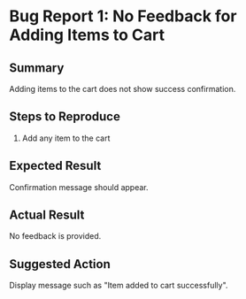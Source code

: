 # Bug Report 1: No Feedback for Adding Items to Cart

## Summary
Adding items to the cart does not show success confirmation.

## Steps to Reproduce
1. Add any item to the cart
   
## Expected Result
Confirmation message should appear.

## Actual Result
No feedback is provided.

## Suggested Action
Display message such as "Item added to cart successfully".
